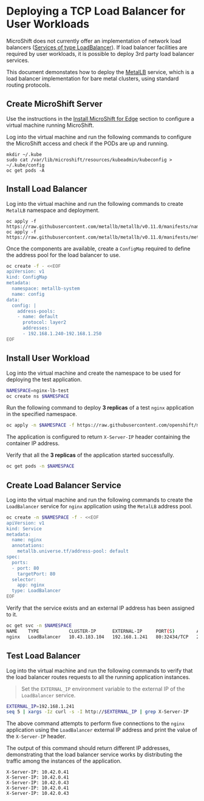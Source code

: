 # Deploying a TCP Load Balancer for User Workloads
MicroShift does not currently offer an implementation of network load balancers ([Services of type LoadBalancer](https://kubernetes.io/docs/tasks/access-application-cluster/create-external-load-balancer)). If load balancer facilities are required by user workloads, it is possible to deploy 3rd party load balancer services. 

This document demonstates how to deploy the [MetalLB](https://metallb.universe.tf) service, which is a load balancer implementation for bare metal clusters, using standard routing protocols.

## Create MicroShift Server
Use the instructions in the [Install MicroShift for Edge](./devenv_rhel8.md#install-microshift-for-edge) section to configure a virtual machine running MicroShift. 

Log into the virtual machine and run the following commands to configure the MicroShift access and check if the PODs are up and running.

```
mkdir ~/.kube
sudo cat /var/lib/microshift/resources/kubeadmin/kubeconfig > ~/.kube/config
oc get pods -A
```

## Install Load Balancer
Log into the virtual machine and run the following commands to create `MetalLB` namespace and deployment.

```
oc apply -f https://raw.githubusercontent.com/metallb/metallb/v0.11.0/manifests/namespace.yaml
oc apply -f https://raw.githubusercontent.com/metallb/metallb/v0.11.0/manifests/metallb.yaml
```

Once the components are available, create a `ConfigMap` required to define the address pool for the load balancer to use.

```bash
oc create -f - <<EOF
apiVersion: v1
kind: ConfigMap
metadata:
  namespace: metallb-system
  name: config
data:
  config: |
    address-pools:
    - name: default
      protocol: layer2
      addresses:
      - 192.168.1.240-192.168.1.250    
EOF
```

## Install User Workload
Log into the virtual machine and create the namespace to be used for deploying the test application.

```bash
NAMESPACE=nginx-lb-test
oc create ns $NAMESPACE
```

Run the following command to deploy **3 replicas** of a test `nginx` application in the specified namespace.

```bash
oc apply -n $NAMESPACE -f https://raw.githubusercontent.com/openshift/microshift/main/docs/config/nginx-IP-header.spec
```
The application is configured to return `X-Server-IP` header containing the container IP address.

Verify that all the **3 replicas** of the application started successfully.

```bash
oc get pods -n $NAMESPACE
```

## Create Load Balancer Service
Log into the virtual machine and run the following commands to create the `LoadBalancer` service for `nginx` application using the `MetalLB` address pool.

```bash
oc create -n $NAMESPACE -f - <<EOF
apiVersion: v1
kind: Service
metadata:
  name: nginx
  annotations:
    metallb.universe.tf/address-pool: default
spec:
  ports:
  - port: 80
    targetPort: 80
  selector:
    app: nginx
  type: LoadBalancer
EOF
```

Verify that the service exists and an external IP address has been assigned to it.

```bash
oc get svc -n $NAMESPACE
NAME    TYPE           CLUSTER-IP      EXTERNAL-IP     PORT(S)        AGE
nginx   LoadBalancer   10.43.183.104   192.168.1.241   80:32434/TCP   2m
```

## Test Load Balancer
Log into the virtual machine and run the following commands to verify that the load balancer routes requests to all the running application instances.

> Set the `EXTERNAL_IP` environment variable to the external IP of the `LoadBalancer` service.

```bash
EXTERNAL_IP=192.168.1.241
seq 5 | xargs -Iz curl -s -I http://$EXTERNAL_IP | grep X-Server-IP
```

The above command attempts to perform five connections to the `nginx` application using the `LoadBalancer` external IP address and print the value of the `X-Server-IP` header. 

The output of this command should return different IP addresses, demonstrating that the load balancer service works by distributing the traffic among the instances of the application.

```
X-Server-IP: 10.42.0.41
X-Server-IP: 10.42.0.41
X-Server-IP: 10.42.0.43
X-Server-IP: 10.42.0.41
X-Server-IP: 10.42.0.43
```
